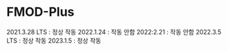 # FMOD-Plus
2021.3.28 LTS : 정상 작동
2022.1.24 : 작동 안함
2022:2.21 : 작동 안함
2022.3.5 LTS : 정상 작동
2023.1.5 : 정상 작동 
